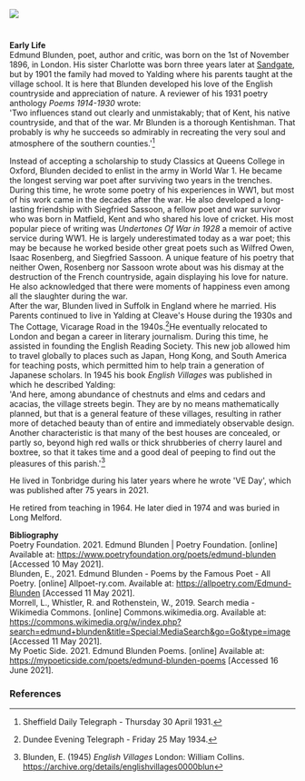 <a href="https://juncture-digital.org"><img src="https://juncture-digital.org/images/ve-button.png"></a>
<param ve-config title="Edmund Blunden" author="xxx" layout="vtl" banner="xxx">

<param ve-entity eid=“Q2051722” aliases=“Yalding”>
<param ve-entity eid=“Q936183” aliases=“Tonbridge”>
<param ve-entity eid=“Q1000312” aliases=“Sandgate”>


#

**Early Life**   
Edmund Blunden, poet, author and critic, was born on the 1st of November 1896, in London. His sister Charlotte was born three years later at [Sandgate](/placesqz/sandgate-overview), but by 1901 the family had moved to Yalding where his parents taught at the village school. It is here that Blunden developed his love of the English countryside and appreciation of nature. A reviewer of his 1931 poetry anthology _Poems 1914-1930_ wrote:
<br>
'Two influences stand out clearly and unmistakably; that of Kent, his native countryside, and that of the war. Mr Blunden is a thorough Kentishman. That probably is why he succeeds so admirably in recreating the very soul and atmosphere of the southern counties.'[^ref1]
<param ve-map center=“Q2051722” zoom=“15”>

Instead of accepting a scholarship to study Classics at Queens College in Oxford, Blunden decided to enlist in the army in World War 1. He became the longest serving war poet after surviving two years in the trenches. During this time, he wrote some poetry of his experiences in WW1, but most of his work came in the decades after the war. He also developed a long-lasting friendship with Siegfried Sassoon, a fellow poet and war survivor who was born in Matfield, Kent and who shared his love of cricket. His most popular piece of writing was _Undertones Of War in 1928_ a memoir of active service during WW1. He is largely underestimated today as a war poet; this may be because he worked beside other great poets such as Wilfred Owen, Isaac Rosenberg, and Siegfried Sassoon. A unique feature of his poetry that neither Owen, Rosenberg nor Sassoon wrote about was his dismay at the destruction of the French countryside, again displaying his love for nature. He also acknowledged that there were moments of happiness even among all the slaughter during the war.
<br>
After the war, Blunden lived in Suffolk in England where he married. His Parents continued to live in Yalding at Cleave's House during the 1930s and The Cottage, Vicarage Road in the 1940s.[^ref2]He eventually relocated to London and began a career in literary journalism. During this time, he assisted in founding the English Reading Society. This new job allowed him to travel globally to places such as Japan, Hong Kong, and South America for teaching posts, which permitted him to help train a generation of Japanese scholars. In 1945 his book _English Villages_ was published in which he described Yalding:
<br>
'And here, among abundance of chestnuts and elms and cedars and acacias, the village streets begin. They are by no means mathematically planned, but that is a general feature of these villages, resulting in rather more of detached beauty than of entire and immediately observable design. Another characteristic is that many of the best houses are concealed, or partly so, beyond high red walls or thick shrubberies of cherry laurel and boxtree, so that it takes time and a good deal of peeping to find out the pleasures of this parish.'[^ref3]

He lived in Tonbridge during his later years where he wrote 'VE Day', which was published after 75 years in 2021. 
<param ve-map center=“Q936183” zoom=“15”>

He retired from teaching in 1964. He later died in 1974 and was buried in Long Melford.
<param ve-map center=“Q23111” zoom=“15”>

**Bibliography**   
Poetry Foundation. 2021. Edmund Blunden | Poetry Foundation. [online] Available at: <https://www.poetryfoundation.org/poets/edmund-blunden> [Accessed 10 May 2021].    
Blunden, E., 2021. Edmund Blunden - Poems by the Famous Poet - All Poetry. [online] Allpoet-ry.com. Available at: <https://allpoetry.com/Edmund-Blunden> [Accessed 11 May 2021].    
Morrell, L., Whistler, R. and Rothenstein, W., 2019. Search media - Wikimedia Commons. [online] Commons.wikimedia.org. Available at: <https://commons.wikimedia.org/w/index.php?search=edmund+blunden&title=Special:MediaSearch&go=Go&type=image> [Accessed 11 May 2021].   
My Poetic Side. 2021. Edmund Blunden Poems. [online] Available at: <https://mypoeticside.com/poets/edmund-blunden-poems> [Accessed 16 June 2021].  

### References

[^ref1]: Sheffield Daily Telegraph - Thursday 30 April 1931.   
[^ref2]: Dundee Evening Telegraph - Friday 25 May 1934.   
[^ref3]: Blunden, E. (1945) _English Villages_ London: William Collins. https://archive.org/details/englishvillages0000blun   
